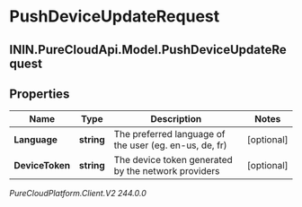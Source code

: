 # PushDeviceUpdateRequest

## ININ.PureCloudApi.Model.PushDeviceUpdateRequest

## Properties

|Name | Type | Description | Notes|
|------------ | ------------- | ------------- | -------------|
| **Language** | **string** | The preferred language of the user (eg. en-us, de, fr) | [optional] |
| **DeviceToken** | **string** | The device token generated by the network providers | [optional] |



_PureCloudPlatform.Client.V2 244.0.0_

